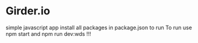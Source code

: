 # Girder.io
simple javascript app
install all packages in package.json to run
To run use npm start and npm run dev:wds
!!!
